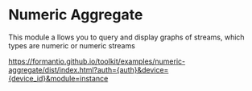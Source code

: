 # Numeric Aggregate

This module a llows you to query and display graphs of streams, which types are numeric or numeric streams



https://formantio.github.io/toolkit/examples/numeric-aggregate/dist/index.html?auth={auth}&device={device_id}&module=instance